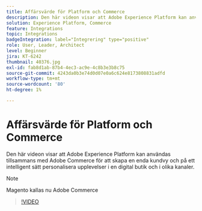 ```yaml
---
title: Affärsvärde för Platform och Commerce
description: Den här videon visar att Adobe Experience Platform kan användas tillsammans med Magento Commerce för att skapa en enda bild av kunderna och på ett intelligent sätt personalisera upplevelser i en digital butik och i olika kanaler.
solution: Experience Platform, Commerce
feature: Integrations
topic: Integrations
badgeIntegration: label="Integrering" type="positive"
role: User, Leader, Architect
level: Beginner
jira: KT-6242
thumbnail: 40376.jpg
exl-id: fab8d1ab-87b4-4ec3-ac9e-4c8b3e3b8c75
source-git-commit: 4243da0b3e74d0d07e0a6c624e8173808831adfd
workflow-type: tm+mt
source-wordcount: '80'
ht-degree: 1%

---
```


# Affärsvärde för Platform och Commerce

Den här videon visar att Adobe Experience Platform kan användas tillsammans med Adobe Commerce för att skapa en enda kundvy och på ett intelligent sätt personalisera upplevelser i en digital butik och i olika kanaler.

>[!NOTE]
>
> Magento kallas nu Adobe Commerce

>[!VIDEO](https://video.tv.adobe.com/v/40376?learn=on)

